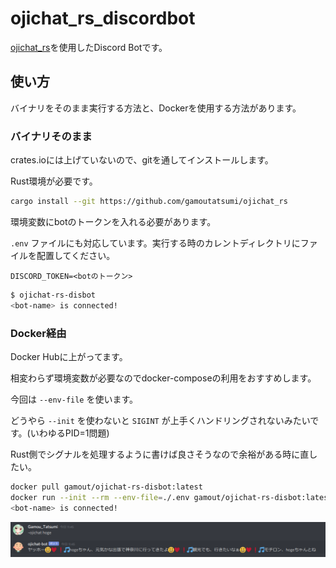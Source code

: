 # ojichat_rs_discordbot

[ojichat_rs](https://github.com/gamoutatsumi/ojichat_rs)を使用したDiscord Botです。

## 使い方

バイナリをそのまま実行する方法と、Dockerを使用する方法があります。

### バイナリそのまま

crates.ioには上げていないので、gitを通してインストールします。

Rust環境が必要です。

```bash
cargo install --git https://github.com/gamoutatsumi/ojichat_rs
```

環境変数にbotのトークンを入れる必要があります。

`.env` ファイルにも対応しています。実行する時のカレントディレクトリにファイルを配置してください。

```text
DISCORD_TOKEN=<botのトークン>
```

```bash
$ ojichat-rs-disbot
<bot-name> is connected!
```

### Docker経由

Docker Hubに上がってます。

相変わらず環境変数が必要なのでdocker-composeの利用をおすすめします。

今回は `--env-file` を使います。

どうやら `--init` を使わないと `SIGINT` が上手くハンドリングされないみたいです。(いわゆるPID=1問題)

Rust側でシグナルを処理するように書けば良さそうなので余裕がある時に直したい。

```bash
docker pull gamout/ojichat-rs-disbot:latest
docker run --init --rm --env-file=./.env gamout/ojichat-rs-disbot:latest
<bot-name> is connected!
```

![地獄](./screenshot.png)
